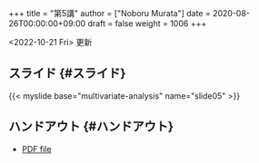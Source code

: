 +++
title = "第5講"
author = ["Noboru Murata"]
date = 2020-08-26T00:00:00+09:00
draft = false
weight = 1006
+++

<span class="timestamp-wrapper"><span class="timestamp">&lt;2022-10-21 Fri&gt; </span></span> 更新


## スライド {#スライド}

{{< myslide base="multivariate-analysis" name="slide05" >}}


## ハンドアウト {#ハンドアウト}

-   [PDF file](https://noboru-murata.github.io/multivariate-analysis/pdfs/slide05.pdf)